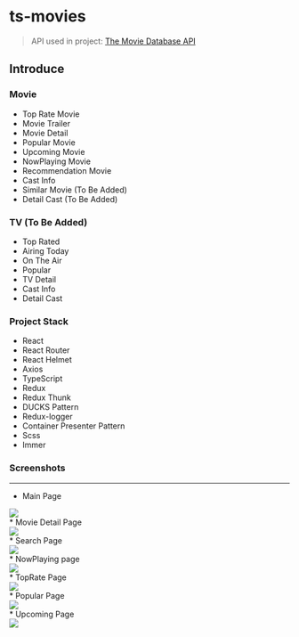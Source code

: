 # ts-movies

> API used in project: [The Movie Database API](https://www.themoviedb.org/ "Go TMDB")

## Introduce
### Movie
* Top Rate Movie
* Movie Trailer
* Movie Detail
* Popular Movie
* Upcoming Movie
* NowPlaying Movie
* Recommendation Movie
* Cast Info
* Similar Movie (To Be Added)
* Detail Cast (To Be Added)

### TV (To Be Added)
* Top Rated
* Airing Today
* On The Air
* Popular 
* TV Detail
* Cast Info 
* Detail Cast

### Project Stack
* React
* React Router
* React Helmet
* Axios
* TypeScript
* Redux
* Redux Thunk
* DUCKS Pattern
* Redux-logger
* Container Presenter Pattern
* Scss
* Immer

### Screenshots
---------------
* Main Page
<div>
  <img width="auto" height="auto" src="https://user-images.githubusercontent.com/50766847/84927939-8ce69d80-b108-11ea-8b87-f9dd1e3d019d.PNG">
</div>
* Movie Detail Page
<div>
  <img width="auto" height="auto" src="https://user-images.githubusercontent.com/50766847/84971001-be865580-b156-11ea-9b45-5ece11e9122d.png">
</div>
* Search Page
<div>
  <img src="https://user-images.githubusercontent.com/50766847/85218069-ab32ee80-b3d1-11ea-8919-da73943570ca.gif" width="auto" height="auto" />
</div>
* NowPlaying page
<div>
  <img width="auto" height="auto" src="https://user-images.githubusercontent.com/50766847/84928015-aab40280-b108-11ea-8466-51f59c2af445.PNG">
</div>
* TopRate Page
<div>
  <img width="auto" height="auto" src="https://user-images.githubusercontent.com/50766847/84928021-ac7dc600-b108-11ea-8188-8dd95c6fb85e.PNG">
</div>
* Popular Page
<div>
  <img width="auto" height="auto" src="https://user-images.githubusercontent.com/50766847/84928018-abe52f80-b108-11ea-923e-5fb010b68316.PNG">
</div>
* Upcoming Page
<div>
  <img width="auto" height="auto" src="https://user-images.githubusercontent.com/50766847/84928027-ae478980-b108-11ea-88a1-6e8b992bdd9e.PNG">
</div>
